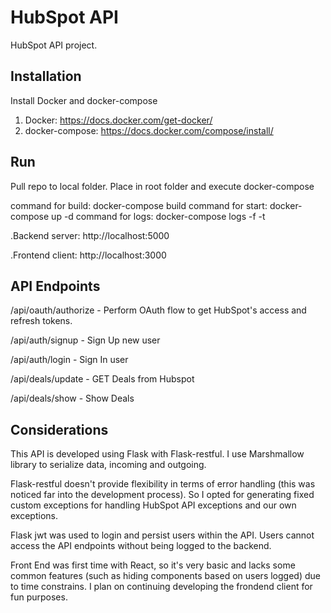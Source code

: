 # HubSpot API

HubSpot API project.

## Installation

Install Docker and docker-compose

1. Docker: https://docs.docker.com/get-docker/
2. docker-compose: https://docs.docker.com/compose/install/

## Run

Pull repo to local folder.
Place in root folder and execute docker-compose

command for build: docker-compose build
command for start: docker-compose up -d
command for logs: docker-compose logs -f -t

.Backend server: http://localhost:5000

.Frontend client: http://localhost:3000

## API Endpoints

/api/oauth/authorize - Perform OAuth flow to get HubSpot's access and refresh tokens.

/api/auth/signup - Sign Up new user

/api/auth/login - Sign In user

/api/deals/update - GET Deals from Hubspot

/api/deals/show - Show Deals

## Considerations

This API is developed using Flask with Flask-restful.
I use Marshmallow library to serialize data, incoming and outgoing.

Flask-restful doesn't provide flexibility in terms of error handling (this was noticed far into the development process). So I opted for generating fixed custom exceptions for handling HubSpot API exceptions and our own exceptions.

Flask jwt was used to login and persist users within the API. Users cannot access the API endpoints without being logged to the backend.

Front End was first time with React, so it's very basic and lacks some common features (such as hiding components based on users logged) due to time constrains. I plan on continuing developing the frondend client for fun purposes.


